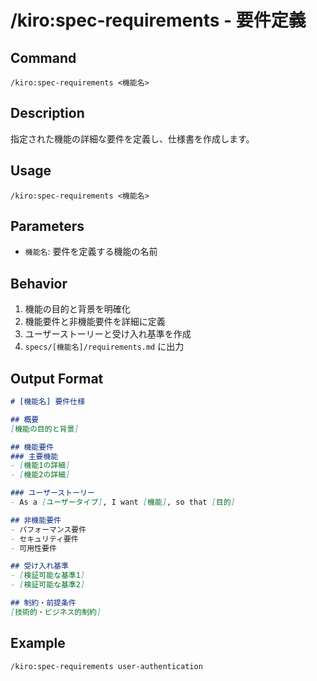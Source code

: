 # /kiro:spec-requirements - 要件定義

## Command
`/kiro:spec-requirements <機能名>`

## Description
指定された機能の詳細な要件を定義し、仕様書を作成します。

## Usage
```
/kiro:spec-requirements <機能名>
```

## Parameters
- `機能名`: 要件を定義する機能の名前

## Behavior
1. 機能の目的と背景を明確化
2. 機能要件と非機能要件を詳細に定義
3. ユーザーストーリーと受け入れ基準を作成
4. `specs/[機能名]/requirements.md` に出力

## Output Format
```markdown
# [機能名] 要件仕様

## 概要
[機能の目的と背景]

## 機能要件
### 主要機能
- [機能1の詳細]
- [機能2の詳細]

### ユーザーストーリー
- As a [ユーザータイプ], I want [機能], so that [目的]

## 非機能要件
- パフォーマンス要件
- セキュリティ要件
- 可用性要件

## 受け入れ基準
- [検証可能な基準1]
- [検証可能な基準2]

## 制約・前提条件
[技術的・ビジネス的制約]
```

## Example
```
/kiro:spec-requirements user-authentication
```